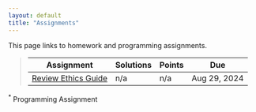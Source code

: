 ```yaml
---
layout: default
title: "Assignments"
---
```


This page links to homework and programming assignments.

> Assignment | Solutions | Points | Due
> ---------- | ---- | ------ | ---
> [Review Ethics Guide](ethics.html) | n/a | n/a | Aug 29, 2024

<!--
> Chapter 1 [Homework](homework1.html) | [Review](homework1_review.html) | 100 | Sept 20, 2023
> Chapter 2 [Homework](homework2.html) | [Review](homework2_review.html) | 80 | Oct 02, 2023
-->

<sup>*</sup> Programming Assignment
